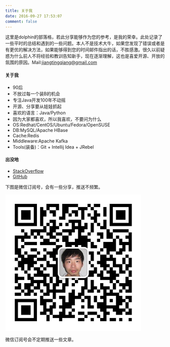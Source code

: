 ```yaml
---
title: 关于我
date: 2016-09-27 17:53:07
comment: false
---
```


这里是dolphin的部落格，若此分享能够作为您的参考，是我的荣幸。此处记录了一些平时的总结和遇到的一些问题。本人不是技术大牛，如果您发现了错误或者是有更优的解决方法，如果能够得到您的时间邮件指出的话，不胜感激。很久以前疑惑为什么前人不将经验和教训告知新手，现在逐渐理解，这也是喜爱开源、开放的氛围的原因。Mail:jiangtingqiang@gmail.com

#### 关于我

* 90后
* 不放过每一个装B的机会
* 专注Java开发100年不动摇
* 开源、分享要从娃娃抓起
* 喜欢的语言：Java/Python
* 因为大家都喜欢，所以我喜欢，不要问为什么
* OS:Redhat/CentOS/Ubuntu/Fedora/OpenSUSE
* DB:MySQL/Apache HBase
* Cache:Redis
* Middleware:Apache Kafka
* Tools(装备)：Git + Intellij Idea + JRebel

#### 出没地

* [StackOverflow](http://stackoverflow.com/users/2628868/dolphin)
* [GitHub](https://github.com/jiangxiaoqiang/)

下图是微信订阅号，会有一些分享，推送不频繁。

![qr](./index/qrcode.jpg)

微信订阅号会不定期推送一些文章。
